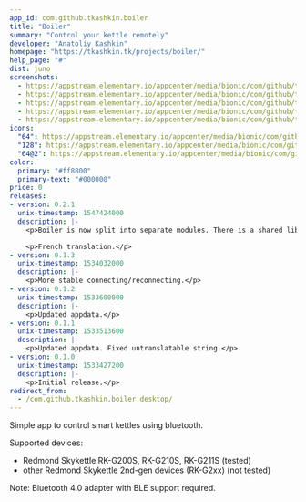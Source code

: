 ```yaml
---
app_id: com.github.tkashkin.boiler
title: "Boiler"
summary: "Control your kettle remotely"
developer: "Anatoliy Kashkin"
homepage: "https://tkashkin.tk/projects/boiler/"
help_page: "#"
dist: juno
screenshots:
  - https://appstream.elementary.io/appcenter/media/bionic/com/github/tkashkin.boiler/E398C1A0A50ED7FF3F034CE395BD124C/screenshots/image-1_orig.png
  - https://appstream.elementary.io/appcenter/media/bionic/com/github/tkashkin.boiler/E398C1A0A50ED7FF3F034CE395BD124C/screenshots/image-2_orig.png
  - https://appstream.elementary.io/appcenter/media/bionic/com/github/tkashkin.boiler/E398C1A0A50ED7FF3F034CE395BD124C/screenshots/image-3_orig.png
  - https://appstream.elementary.io/appcenter/media/bionic/com/github/tkashkin.boiler/E398C1A0A50ED7FF3F034CE395BD124C/screenshots/image-4_orig.png
  - https://appstream.elementary.io/appcenter/media/bionic/com/github/tkashkin.boiler/E398C1A0A50ED7FF3F034CE395BD124C/screenshots/image-5_orig.png
icons:
  "64": https://appstream.elementary.io/appcenter/media/bionic/com/github/tkashkin.boiler/E398C1A0A50ED7FF3F034CE395BD124C/icons/64x64/com.github.tkashkin.boiler_com.github.tkashkin.boiler.png
  "128": https://appstream.elementary.io/appcenter/media/bionic/com/github/tkashkin.boiler/E398C1A0A50ED7FF3F034CE395BD124C/icons/128x128/com.github.tkashkin.boiler_com.github.tkashkin.boiler.png
  "64@2": https://appstream.elementary.io/appcenter/media/bionic/com/github/tkashkin.boiler/E398C1A0A50ED7FF3F034CE395BD124C/icons/64x64@2/com.github.tkashkin.boiler_com.github.tkashkin.boiler.png
color:
  primary: "#ff8800"
  primary-text: "#000000"
price: 0
releases:
- version: 0.2.1
  unix-timestamp: 1547424000
  description: |-
    <p>Boiler is now split into separate modules. There is a shared library, a daemon listening DBus and a GTK+ application talking to daemon. Each device is also in its own module.</p>

    <p>French translation.</p>
- version: 0.1.3
  unix-timestamp: 1534032000
  description: |-
    <p>More stable connecting/reconnecting.</p>
- version: 0.1.2
  unix-timestamp: 1533600000
  description: |-
    <p>Updated appdata.</p>
- version: 0.1.1
  unix-timestamp: 1533513600
  description: |-
    <p>Updated appdata. Fixed untranslatable string.</p>
- version: 0.1.0
  unix-timestamp: 1533427200
  description: |-
    <p>Initial release.</p>
redirect_from:
  - /com.github.tkashkin.boiler.desktop/
---
```


<p>Simple app to control smart kettles using bluetooth.</p>
<p>Supported devices:</p>
<ul>
  <li>Redmond Skykettle RK-G200S, RK-G210S, RK-G211S (tested)</li>
  <li>other Redmond Skykettle 2nd-gen devices (RK-G2xx) (not tested)</li>
</ul>
<p>Note: Bluetooth 4.0 adapter with BLE support required.</p>